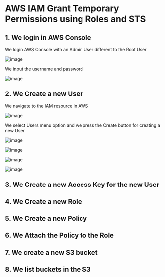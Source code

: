 # AWS IAM Grant Temporary Permissions using Roles and STS

## 1. We login in AWS Console

We login AWS Console with an Admin User different to the Root User

![image](https://github.com/user-attachments/assets/bc0b9df7-b3f3-4c0f-ac6f-96465d328659)

We input the username and password

![image](https://github.com/user-attachments/assets/5cdde26d-ff81-4359-8671-6eff30b6cac2)

## 2. We Create a new User

We navigate to the IAM resource in AWS

![image](https://github.com/user-attachments/assets/9f409800-801a-4f5e-926b-97eeb4e4cf90)

We select Users menu option and we press the Create button for creating a new User

![image](https://github.com/user-attachments/assets/ac6a2828-96b8-4a7e-98b5-577c6bf0aacc)

![image](https://github.com/user-attachments/assets/44a16f58-882f-446b-8751-03ee77717abd)

![image](https://github.com/user-attachments/assets/2798ac73-319b-48df-ba9a-33252fde0187)

![image](https://github.com/user-attachments/assets/8fe5170e-1596-43e5-8763-1dbbe6a029dc)


## 3. We Create a new Access Key for the new User





## 4. We Create a new Role




## 5. We Create a new Policy





## 6. We Attach the Policy to the Role




## 7. We create a new S3 bucket



## 8. We list buckets in the S3











 
